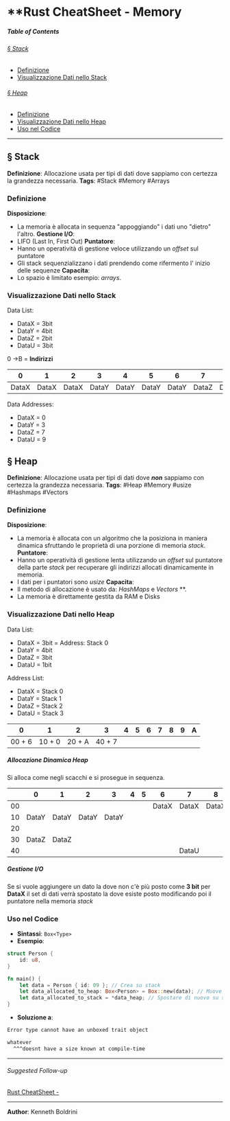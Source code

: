 # **Rust CheatSheet - Memory

##### **Table of Contents**
###### [§ Stack](#-Stack-1)
-  [Definizione](#Definizione)
- [Visualizzazione Dati nello Stack](#Visualizzazione-Dati-nello-Stack)
###### [§ Heap](#-Heap-1)
- [Definizione](#Definizione)
- [Visualizzazione Dati nello Heap](#Visualizzazione-Dati-nello-Heap)
- [Uso nel Codice](#Uso-nel-Codice)
	
___
## **§ Stack**
	
**Definizione**: Allocazione usata per tipi di dati dove sappiamo con certezza la grandezza necessaria.
**Tags**: #Stack #Memory #Arrays 
	
### Definizione
	
**Disposizione**: 
- La memoria è allocata in sequenza "appoggiando" i dati uno "dietro" l'altro.
**Gestione I/O**: 
- LIFO (Last In, First Out)
**Puntatore**: 
- Hanno un operatività di gestione veloce utilizzando un *offset* sul puntatore
- Gli stack sequenzializzano i dati prendendo come rifermento l' inizio delle sequenze
**Capacita**: 
- Lo spazio è limitato esempio: *arrays*.
	
### Visualizzazione Dati nello Stack
	
Data List:
- DataX = 3bit
- DataY = 4bit
- DataZ = 2bit
- DataU = 3bit
	
0 ->B = **Indirizzi**
	
| 0     | 1     | 2     | 3     | 4     | 5     | 6     | 7     | 8     | 9     | A     | B     |
| ----- | ----- | ----- | ----- | ----- | ----- | ----- | ----- | ----- | ----- | ----- | ----- |
| DataX | DataX | DataX | DataY | DataY | DataY | DataY | DataZ | DataZ | DataU | DataU | DataU |

Data Addresses:
- DataX = 0
- DataY = 3
- DataZ = 7
- DataU = 9
	
	
## **§ Heap**
	
**Definizione**: Allocazione usata per tipi di dati dove ***non*** sappiamo con certezza la grandezza necessaria.
**Tags**: #Heap #Memory #usize #Hashmaps #Vectors 
	
### Definizione
	
**Disposizione**: 
- La memoria è allocata con un algoritmo che la posiziona in maniera dinamica sfruttando le proprietà di una porzione di memoria *stack*.
**Puntatore**: 
- Hanno un operatività di gestione lenta utilizzando un *offset* sul puntatore della parte *stack* per recuperare gli indirizzi allocati dinamicamente in memoria.
- I dati per i puntatori sono *usize*
**Capacita**: 
- Il metodo di allocazione è usato da: *HashMaps* e *Vectors* **.
- La memoria è direttamente gestita da RAM e Disks
	
### Visualizzazione Dati nello Heap
	
Data List:
- DataX = 3bit = Address: Stack 0
- DataY = 4bit
- DataZ = 3bit
- DataU = 1bit
	
Address List:
- DataX = Stack 0
- DataY = Stack 1
- DataZ = Stack 2
- DataU = Stack 3
	
| 0      | 1      | 2      | 3      | 4   | 5   | 6   | 7   | 8   | 9   | A   |
| ------ | ------ | ------ | ------ | --- | --- | --- | --- | --- | --- | --- |
| 00 + 6 | 10 + 0 | 20 + A | 40 + 7 |     |     |     |     |     |     |     |
	
##### Allocazione Dinamica Heap
Si alloca come negli scacchi e si prosegue in sequenza.
	
|     |   0   |   1   |   2   |   3   |  4  |  5  |   6   |   7   |   8   |  9  |   A   |
| :-: | :---: | :---: | :---: | :---: | :-: | :-: | :---: | :---: | :---: | :-: | :---: |
| 00  |       |       |       |       |     |     | DataX | DataX | DataX |     |       |
| 10  | DataY | DataY | DataY | DataY |     |     |       |       |       |     |       |
| 20  |       |       |       |       |     |     |       |       |       |     | DataZ |
| 30  | DataZ | DataZ |       |       |     |     |       |       |       |     |       |
| 40  |       |       |       |       |     |     |       | DataU |       |     |       |
	
##### Gestione I/O 
Se si vuole aggiungere un dato la dove non c'è più posto come **3 bit** per **DataX** il set di dati verrà spostato la dove esiste posto modificando poi il puntatore nella memoria *stack*
	
### Uso nel Codice
	
- **Sintassi**: `Box<Type>` 
- **Esempio**:
	
```Rust
struct Person {
	id: u8,
}

fn main() {
	let data = Person { id: 09 }; // Crea su stack
	let data_allocated_to_heap: Box<Person> = Box::new(data); // Muove su heap
	let data_allocated_to_stack = *data_heap; // Spostare di nuovo su stack
}
```
	
- **Soluzione a**:
	
```sh
Error type cannot have an unboxed trait object

whatever
  ^^^doesnt have a size known at compile-time
```
	
---
###### Suggested Follow-up
[Rust CheatSheet - ](./.md)
	  
---
  
**Author**: Kenneth Boldrini
